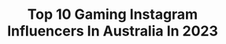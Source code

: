 ---
title: Top 10 Gaming Instagram Influencers In Australia In 2023
description: >-
  Find top gaming Instagram influencers in Australia in 2023. Most popular hashtags: #gamer #playstation #gaming #ps5.
platform: Instagram
hits: 49
text_top: See the top-rated Instagram accounts on inBeat.
text_bottom: Our database aggregates 49 Instagram influencers like this in Australia for you to contact.
profiles:
  - username: "itsvalkerie"
    fullname: >-
      Valkerie ✨
    bio: >-
      Melbourne, Aus | 🌱🐱🏋🏻‍♀️ PLAYSTATION • PC • SWITCH | Trophy Hunter @empress.gaming ⚔️
    location: "Australia"
    followers: 20015
    engagement: 464
    commentsToLikes: 0.074876
    id: ckf5wbu9trjt90j23fwzf5nys
    verified: false
    hashtags: "#gamingnation, #ghostoftsushima, #ps4exclusive, #playstationexclusive"
  - username: "angus_ol"
    fullname: >-
      ANGUS  O'LOUGHLIN
    bio: >-
      RADIO🎙 @hitweekendbreakfast PODCAST🎤 @ListenABLE_Podcast GAMING 🎮 @angus_ol_gaming MGMT💰 Angus.OLoughlin@sca.com.au 👇🏼 PODCAST LINK 👇🏼
    location: "Australia"
    followers: 34593
    engagement: 520
    commentsToLikes: 0.021507
    id: ck14i8lvne6pu0i19ejloz4am
    verified: true
    hashtags: "#goldens, #puppiesofinstagram, #love, #goldenretrieverlove"
  - username: "2busygamers"
    fullname: >-
      2 BusyGamers, Neil  🇦🇺
    bio: >-
      Please check out @lufia_iris page, the other half of 2busygamers. We are Aussie collectors of all things gaming. Check out our tag #gamersoftheworld
    location: "Australia"
    followers: 6367
    engagement: 358
    commentsToLikes: 0.077222
    id: ck8tctwzw0nzb0j78qrqwm5w3
    verified: false
    hashtags: "#nintendoswitch, #gamersunite, #ps4, #playstationau"
  - username: "mr.nagy"
    fullname: >-
      Steven N -  Class Act Images
    bio: >-
      Dkubus 500SEC Melbourne 🇦🇺 Hungarian. All photos by myself unless mentioned otherwise. - Class Act Images - Computer nerd @softpotat_gaming
    location: "Australia"
    followers: 6407
    engagement: 1078
    commentsToLikes: 0.006748
    id: ckap4qib58f2s0i787pr18jpj
    verified: false
    hashtags: "#chrtd, #euro, #stance, #forgedwheels"
  - username: "parisvakarian"
    fullname: >-
      PARIS WINSTON
    bio: >-
      Melb, Aus | parisvakarian@gmail.com Vakarian as in Garrus | personal: @pariswinston Photography + Reviews | Lifestyle | Gaming | Anime
    location: "Australia"
    followers: 34823
    engagement: 114
    commentsToLikes: 0.040276
    id: ck14l1u8ssfc20i19pcvovmle
    verified: false
    hashtags: "#playstation, #ea, #masseffect, #ps4"
  - username: "itsryanunicomb"
    fullname: >-
      Ryan Unicomb
    bio: >-
      👶🏼 Dad 💻 Tech 🎮 Gaming 🎭 Pop Culture 🎬 Filmmaking 📝 Writing 🇦🇺 Aussie 🚫 STRICT No Negativity zone
    location: "Australia"
    followers: 24983
    engagement: 578
    commentsToLikes: 0.041340
    id: ck5ckr8czxg6n0i11f7u7y6qe
    verified: false
    hashtags: "#supermanandlois, #mortalkombat, #spiderman, #tobeymaguire"
  - username: "ellactrical"
    fullname: >-
      𝕰𝖑𝖑𝖆𝖈𝖙𝖗𝖎𝖈𝖆𝖑
    bio: >-
      Cosplay + Gaming Brisbane, Australia Youtube: Ellactrical AM🔒💛
    location: "Australia"
    followers: 4104
    engagement: 1163
    commentsToLikes: 0.026424
    id: ck8t1wq21xcbn0j78hrssq3yo
    verified: false
    hashtags: "#iqcosplay, #cosplayer, #siegecosplay, #cosplay"
  - username: "perth_retro_gaming"
    fullname: >-
      Perth Retro Gaming
    bio: >-
      Handheld collector & modifier Chris@perthretrogaming.com Contact us for current system availability 👉🏻#perthretrogaming Tap here for links👇🏻
    location: "Australia"
    followers: 17049
    engagement: 394
    commentsToLikes: 0.065329
    id: ck138uu6vi4yj0i19wpw2rixn
    verified: false
    hashtags: "#handheldcollector, #retrogamer, #gameboycolor, #retrogamers"
  - username: "_atrinity"
    fullname: >-
      Nikki W
    bio: >-
      ✨ Perth 🇦🇺 ✨ She/Her || Bi Pride 💖💜💙 ✨ @logitechg Affiliate ✨ @simsanz Streamer ✨ Business: nikki.w06@outlook.com It's so nice to meet you 🥺💕
    location: "Australia"
    followers: 7517
    engagement: 363
    commentsToLikes: 0.071755
    id: ck5pvb07ogzzs0i11esewpx3t
    verified: false
    hashtags: "#twitchgirls, #gamergirls, #gamingcommunity, #keepplaying"
  - username: "misscandiceelizabeth"
    fullname: >-
      Candice Elizabeth
    bio: >-
      🇦🇺 Western Australia 📸 Glamour model/actress/presenter 👩‍🦰 @misscandiceelizabeth_ with clothes on 💲DM - shoot bookings/ brand ambassador 👇 Links
    location: "Australia"
    followers: 231460
    engagement: 126
    commentsToLikes: 0.077288
    id: ck0vyubmo5t8d0i19te8kdol7
    verified: false
    hashtags: "#princesspeachcosplay, #cosplays, #supermario, #cosplaygirl"
---